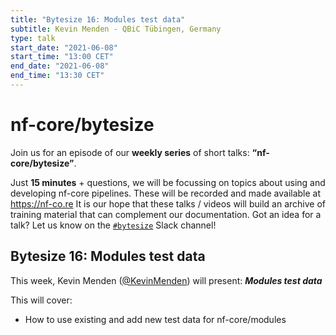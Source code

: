 ```yaml
---
title: "Bytesize 16: Modules test data"
subtitle: Kevin Menden - QBiC Tübingen, Germany
type: talk
start_date: "2021-06-08"
start_time: "13:00 CET"
end_date: "2021-06-08"
end_time: "13:30 CET"
---
```


# nf-core/bytesize

Join us for an episode of our **weekly series** of short talks: **“nf-core/bytesize”**.

Just **15 minutes** + questions, we will be focussing on topics about using and developing nf-core pipelines.
These will be recorded and made available at <https://nf-co.re>
It is our hope that these talks / videos will build an archive of training material that can complement our documentation. Got an idea for a talk? Let us know on the [`#bytesize`](https://nfcore.slack.com/channels/bytesize) Slack channel!

## Bytesize 16: Modules test data

This week, Kevin Menden ([@KevinMenden](http://github.com/KevinMenden/)) will present: _**Modules test data**_

This will cover:

* How to use existing and add new test data for nf-core/modules
